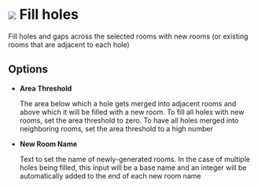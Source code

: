 # ![](../.gitbook/assets/fill-holes-with-rooms.svg) Fill holes

Fill holes and gaps across the selected rooms with new rooms (or existing rooms that are adjacent to each hole)

## Options

* **Area Threshold**

  The area below which a hole gets merged into adjacent rooms and above which it will be filled with a new room. To fill all holes with new rooms, set the area threshold to zero. To have all holes merged into neighboring rooms, set the area threshold to a high number

* **New Room Name**

  Text to set the name of newly-generated rooms. In the case of multiple holes being filled, this input will be a base name and an integer will be automatically added to the end of each new room name